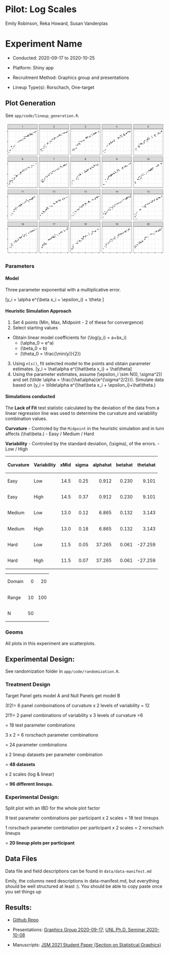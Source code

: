 Pilot: Log Scales
================
Emily Robinson, Reka Howard, Susan Vanderplas

# Experiment Name

  - Conducted: 2020-09-17 to 2020-10-25

  - Platform: Shiny app

  - Recruitment Method: Graphics group and presentations

  - Lineup Type(s): Rorschach, One-target

## Plot Generation

See `app/code/lineup_generation.R`.

![Sample Lineup](plots/png/0df712a7de2e313c7d9feb3c7b762357.png)

### Parameters

#### Model

Three parameter exponential with a multiplicative error.

\[y_i = \alpha e^{\beta x_i + \epsilon_i} + \theta \]

#### Heuristic Simulation Approach

1.  Set 4 points (Min, Max, Midpoint - 2 of these for convergence)
2.  Select starting values

<!-- end list -->

  - Obtain linear model coefficients for \(\log(y_i) = a+bx_i\)
      - \(\alpha_0 = e^a\)
      - \(\beta_0 = b\)
      - \(\theta_0 = \frac{\min(y)}{2}\)

<!-- end list -->

3.  Using `nls()`, fit selected model to the points and obtain parameter
    estimates. \[y_i = \hat\alpha e^{\hat\beta x_i} + \hat\theta\]
4.  Using the parameter estimates, assume
    \(\epsilon_i \sim N(0, \sigma^2)\) and set
    \(\tilde \alpha = \frac{\hat\alpha}{e^{\sigma^2/2}}\). Simulate data
    based on
    \(y_i = \tilde\alpha e^{\hat\beta x_i + \epsilon_i}+\hat\theta.\)

#### Simulations conducted

The **Lack of Fit** test statistic calculated by the deviation of the
data from a linear regression line was used to determine the curvature
and variability combination values.

**Curvature** - Controled by the `Midpoint` in the heuristic simulation
and in turn affects \(\hat\beta.\) - Easy / Medium / Hard

**Variability** - Controled by the standard deviation, \(\sigma\), of
the errors. - Low / High

<table>

<thead>

<tr>

<th style="text-align:left;">

Curvature

</th>

<th style="text-align:left;">

Variability

</th>

<th style="text-align:right;">

xMid

</th>

<th style="text-align:right;">

sigma

</th>

<th style="text-align:right;">

alphahat

</th>

<th style="text-align:right;">

betahat

</th>

<th style="text-align:right;">

thetahat

</th>

</tr>

</thead>

<tbody>

<tr>

<td style="text-align:left;">

Easy

</td>

<td style="text-align:left;">

Low

</td>

<td style="text-align:right;">

14.5

</td>

<td style="text-align:right;">

0.25

</td>

<td style="text-align:right;">

0.912

</td>

<td style="text-align:right;">

0.230

</td>

<td style="text-align:right;">

9.101

</td>

</tr>

<tr>

<td style="text-align:left;">

Easy

</td>

<td style="text-align:left;">

High

</td>

<td style="text-align:right;">

14.5

</td>

<td style="text-align:right;">

0.37

</td>

<td style="text-align:right;">

0.912

</td>

<td style="text-align:right;">

0.230

</td>

<td style="text-align:right;">

9.101

</td>

</tr>

<tr>

<td style="text-align:left;">

Medium

</td>

<td style="text-align:left;">

Low

</td>

<td style="text-align:right;">

13.0

</td>

<td style="text-align:right;">

0.12

</td>

<td style="text-align:right;">

6.865

</td>

<td style="text-align:right;">

0.132

</td>

<td style="text-align:right;">

3.143

</td>

</tr>

<tr>

<td style="text-align:left;">

Medium

</td>

<td style="text-align:left;">

High

</td>

<td style="text-align:right;">

13.0

</td>

<td style="text-align:right;">

0.18

</td>

<td style="text-align:right;">

6.865

</td>

<td style="text-align:right;">

0.132

</td>

<td style="text-align:right;">

3.143

</td>

</tr>

<tr>

<td style="text-align:left;">

Hard

</td>

<td style="text-align:left;">

Low

</td>

<td style="text-align:right;">

11.5

</td>

<td style="text-align:right;">

0.05

</td>

<td style="text-align:right;">

37.265

</td>

<td style="text-align:right;">

0.061

</td>

<td style="text-align:right;">

\-27.259

</td>

</tr>

<tr>

<td style="text-align:left;">

Hard

</td>

<td style="text-align:left;">

High

</td>

<td style="text-align:right;">

11.5

</td>

<td style="text-align:right;">

0.07

</td>

<td style="text-align:right;">

37.265

</td>

<td style="text-align:right;">

0.061

</td>

<td style="text-align:right;">

\-27.259

</td>

</tr>

</tbody>

</table>

<table>

<tbody>

<tr>

<td style="text-align:left;">

Domain

</td>

<td style="text-align:right;">

0

</td>

<td style="text-align:right;">

20

</td>

</tr>

<tr>

<td style="text-align:left;">

Range

</td>

<td style="text-align:right;">

10

</td>

<td style="text-align:right;">

100

</td>

</tr>

<tr>

<td style="text-align:left;">

N

</td>

<td style="text-align:right;">

50

</td>

<td style="text-align:right;">

</td>

</tr>

</tbody>

</table>

### Geoms

All plots in this experiment are scatterplots.

## Experimental Design:

See randomization folder in `app/code/randomization.R`.

### Treatment Design

Target Panel gets model A and Null Panels get model B

3\!2\!= 6 panel comboinations of curvature x 2 levels of variability =
12

2\!1\!= 2 panel combinations of variability x 3 levels of curvature =6

\= 18 test parameter combinations

3 x 2 = 6 rorschach parameter combinations

\= 24 parameter combinations

x 2 lineup datasets per parameter combination

\= **48 datasets**

x 2 scales (log & linear)

\= **96 different lineups.**

### Experimental Design:

Split plot with an IBD for the whole plot factor

9 test parameter combinations per participant x 2 scales = 18 test
lineups

1 rorschach parameter combination per participant x 2 scales = 2
rorschach lineups

\= **20 lineup plots per participant**

## Data Files

Data file and field descriptions can be found in `data/data-manifest.md`

Emily, the columns need descriptions in data-manifest.md, but everything
should be well structured at least :). You should be able to copy paste
once you set things up

## Results:

  - [Github
    Repo](https://github.com/srvanderplas/Perception-of-Log-Scales)

  - Presentations: [Graphics
    Group 2020-09-17](https://srvanderplas.github.io/Perception-of-Log-Scales/presentations/graphics-group/sept_17_2020/index.html#1);
    [UNL
    Ph.D. Seminar 2020-10-08](https://srvanderplas.github.io/Perception-of-Log-Scales/presentations/eskridge-PhD-seminars/oct_8_2020/index.html#1)

  - Manuscripts: [JSM 2021 Student Paper (Section on Statistical
    Graphics)](https://github.com/srvanderplas/Perception-of-Log-Scales/blob/master/manuscripts/jsm-2021-student-paper-submission/jsm-2021-student-paper-submission.pdf)
